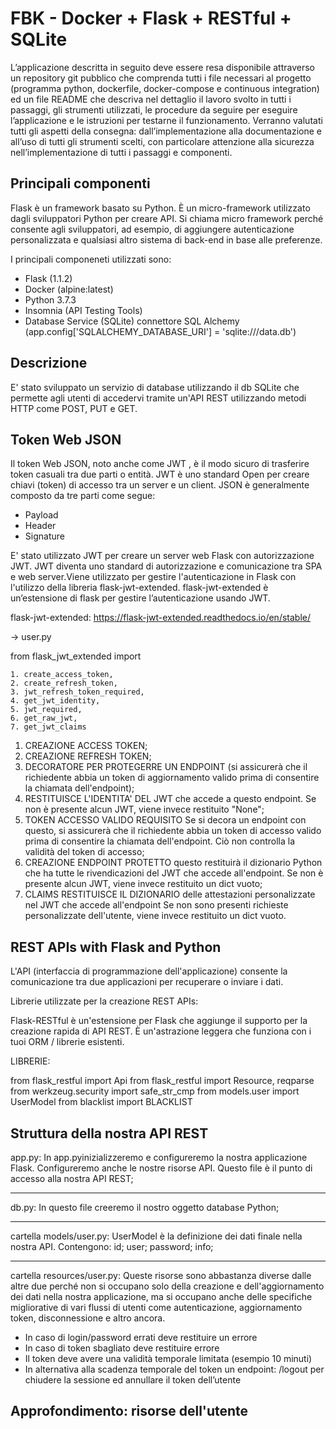 # FBK - Docker + Flask + RESTful + SQLite

L’applicazione descritta in seguito deve essere resa disponibile attraverso un repository git pubblico che comprenda tutti i file necessari al progetto (programma python, dockerfile, docker-compose e continuous integration) ed un file README che descriva nel dettaglio il lavoro svolto in tutti i passaggi, gli strumenti utilizzati, le procedure da seguire per eseguire l’applicazione e le istruzioni per testarne il funzionamento.
Verranno valutati tutti gli aspetti della consegna: dall’implementazione alla documentazione e all’uso di tutti gli strumenti scelti, con particolare attenzione alla sicurezza nell’implementazione di tutti i passaggi e componenti.

## Principali componenti 

Flask è un framework basato su Python. È un micro-framework utilizzato dagli sviluppatori Python per creare API. Si chiama micro framework perché consente agli sviluppatori, ad esempio, di aggiungere autenticazione personalizzata e qualsiasi altro sistema di back-end in base alle preferenze.

I principali componeneti utilizzati sono:

- Flask (1.1.2)
- Docker (alpine:latest) 
- Python 3.7.3
- Insomnia (API Testing Tools) 
- Database Service (SQLite) connettore SQL Alchemy (app.config['SQLALCHEMY_DATABASE_URI'] = 'sqlite:///data.db')

## Descrizione 

E' stato sviluppato un servizio di database utilizzando il db SQLite che permette agli utenti di accedervi tramite un'API REST utilizzando metodi HTTP come POST, PUT e GET. 


## Token Web JSON 

Il token Web JSON, noto anche come JWT , è il modo sicuro di trasferire token casuali tra due parti o entità. JWT è uno standard Open per creare chiavi (token) di accesso tra un server e un client.
JSON è generalmente composto da tre parti come segue: 

- Payload
- Header
- Signature

E' stato utilizzato JWT per creare un server web Flask con autorizzazione JWT. JWT diventa uno standard di autorizzazione e comunicazione tra SPA e web server.Viene utilizzato per gestire l'autenticazione in Flask con l'utilizzo della libreria flask-jwt-extended. flask-jwt-extended è un’estensione di flask per gestire l’autenticazione usando JWT.

flask-jwt-extended:  https://flask-jwt-extended.readthedocs.io/en/stable/

-> user.py

from flask_jwt_extended import

    1. create_access_token,            
    2. create_refresh_token,           
    3. jwt_refresh_token_required,     
    4. get_jwt_identity,               
    5. jwt_required,
    6. get_raw_jwt,
    7. get_jwt_claims


1. CREAZIONE ACCESS TOKEN;
2. CREAZIONE REFRESH TOKEN;
3. DECORATORE PER PROTEGERRE UN ENDPOINT  (si assicurerà che il richiedente abbia un token di aggiornamento valido prima di 
   consentire la chiamata dell'endpoint);
4. RESTITUISCE L'IDENTITA' DEL JWT che accede a questo endpoint. Se non è presente alcun JWT, viene invece restituito 
   "None";
5. TOKEN ACCESSO VALIDO REQUISITO  Se si decora un endpoint con questo, si assicurerà che il richiedente abbia 
   un token di accesso valido prima di consentire la chiamata dell'endpoint. Ciò non controlla la validità del token di 
   accesso;
6. CREAZIONE ENDPOINT PROTETTO questo restituirà il dizionario Python che ha tutte le rivendicazioni del JWT che accede 
   all'endpoint. Se non è presente alcun JWT, viene invece restituito un dict vuoto;
7. CLAIMS RESTITUISCE IL DIZIONARIO delle attestazioni personalizzate nel JWT che accede all'endpoint
   Se non sono presenti richieste personalizzate dell'utente, viene invece restituito un dict vuoto.

## REST APIs with Flask and Python

L'API (interfaccia di programmazione dell'applicazione) consente la comunicazione tra due applicazioni per recuperare o inviare i dati. 

Librerie utilizzate per la creazione REST APIs: 

Flask-RESTful è un'estensione per Flask che aggiunge il supporto per la creazione rapida di API REST. È un'astrazione leggera che funziona con i tuoi ORM / librerie esistenti.

LIBRERIE:

from flask_restful import Api
from flask_restful import Resource, reqparse
from werkzeug.security import safe_str_cmp
from models.user import UserModel
from blacklist import BLACKLIST

## Struttura della nostra API REST

app.py:
In app.pyinizializzeremo e configureremo la nostra applicazione Flask. Configureremo anche le nostre risorse API.
Questo file è il punto di accesso alla nostra API REST;
_______
db.py:
In questo file creeremo il nostro oggetto database Python;

_________________________
cartella models/user.py:
UserModel è la definizione dei dati finale nella nostra API. 
Contengono: id; user; password; info;

____________________________
cartella resources/user.py: 
Queste risorse sono abbastanza diverse dalle altre due perché non si occupano solo della creazione e dell'aggiornamento dei dati nella nostra applicazione, ma si occupano anche delle specifiche migliorative di vari flussi di utenti come autenticazione, aggiornamento token, disconnessione e altro ancora.
- In caso di login/password errati deve restituire un errore
- In caso di token sbagliato deve restituire errore
- Il token deve avere una validità temporale limitata (esempio 10 minuti)
- In alternativa alla scadenza temporale del token un endpoint: /logout per chiudere la sessione
  ed annullare il token dell’utente

  
## Approfondimento: risorse dell'utente












